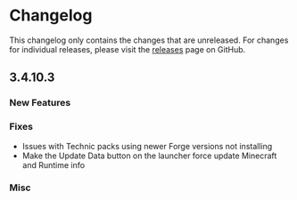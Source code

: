 # Changelog

This changelog only contains the changes that are unreleased. For changes for individual releases, please visit the
[releases](https://github.com/ATLauncher/ATLauncher/releases) page on GitHub.

## 3.4.10.3

### New Features

### Fixes
- Issues with Technic packs using newer Forge versions not installing
- Make the Update Data button on the launcher force update Minecraft and Runtime info

### Misc

